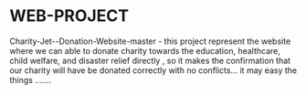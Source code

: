 # WEB-PROJECT
Charity-Jet--Donation-Website-master - this project represent the website where we can able to donate charity towards the education, healthcare, child welfare, and disaster relief directly , so it makes the confirmation that our charity will have be donated correctly with no conflicts... it may easy the things .......
